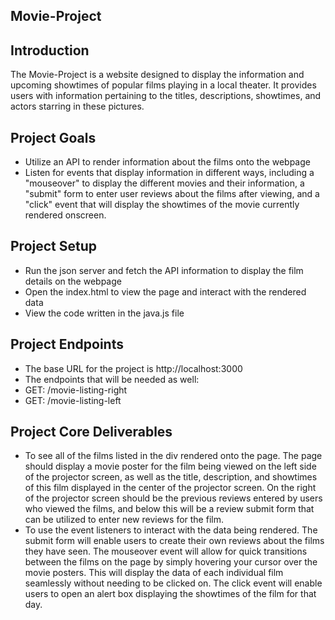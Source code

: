 ## Movie-Project
## Introduction
The Movie-Project is a website designed to display the information and upcoming showtimes of popular films playing in a local theater. It provides users with information pertaining to the titles, descriptions, showtimes, and actors starring in these pictures.
## Project Goals
- Utilize an API to render information about the films onto the webpage
- Listen for events that display information in different ways, including a "mouseover" to display the different movies and their information, a "submit" form to enter user reviews about the films after viewing, and a "click" event that will display the showtimes of the movie currently rendered onscreen.
## Project Setup
- Run the json server and fetch the API information to display the film details on the webpage
- Open the index.html to view the page and interact with the rendered data
- View the code written in the java.js file
## Project Endpoints
- The base URL for the project is http://localhost:3000
- The endpoints that will be needed as well:
- GET: /movie-listing-right
- GET: /movie-listing-left
## Project Core Deliverables
- To see all of the films listed in the div rendered onto the page. The page should display a movie poster for the film being viewed on the left side of the projector screen, as well as the title, description, and showtimes of this film displayed in the center of the projector screen. On the right of the projector screen should be the previous reviews entered by users who viewed the films, and below this will be a review submit form that can be utilized to enter new reviews for the film.
- To use the event listeners to interact with the data being rendered. The submit form will enable users to create their own reviews about the films they have seen. The mouseover event will allow for quick transitions between the films on the page by simply hovering your cursor over the movie posters. This will display the data of each individual film seamlessly without needing to be clicked on. The click event will enable users to open an alert box displaying the showtimes of the film for that day.